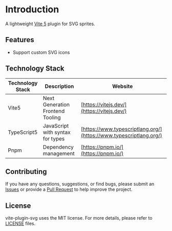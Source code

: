 # Introduction

A lightweight [Vite 5](https://vitejs.dev/) plugin for SVG sprites.

## Features

* Support custom SVG icons

## Technology Stack

| Technology Stack | Description                      | Website                                                                              |
| ---------------- | -------------------------------- | ------------------------------------------------------------------------------------ |
| Vite5            | Next Generation Frontend Tooling | [https://vitejs.dev/](https://vitejs.dev/)                                           |
| TypeScript5      | JavaScript with syntax for types | [https://www.typescriptlang.org/](https://www.typescriptlang.org/)                   |
| Pnpm             | Dependency management            | [https://pnpm.io/](https://pnpm.io/)                                         |

## Contributing

If you have any questions, suggestions, or find bugs, please submit an [Issues](https://github.com/tangllty/vite-plugin-svg/issues/new) or provide a [Pull Request](https://github.com/tangllty/vite-plugin-svg/pull/new) to help improve the project.

## License

vite-plugin-svg uses the MIT license. For more details, please refer to [LICENSE](https://github.com/tangllty/vite-plugin-svg/blob/master/LICENSE) files.
